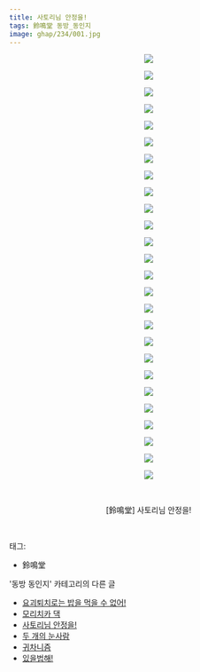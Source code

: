 ```yaml
---
title: 사토리님 안정을!
tags: 鈴鳴堂 동방_동인지
image: ghap/234/001.jpg
---
```

<div class="article">
<p style="text-align: center; clear: none; float: none;"><img src="{{ site.nasurl }}/ghap/234/001.jpg"/></p>
<p style="text-align: center; clear: none; float: none;"><img src="{{ site.nasurl }}/ghap/234/002.jpg"/></p>
<p style="text-align: center; clear: none; float: none;"><img src="{{ site.nasurl }}/ghap/234/003.jpg"/></p>
<p style="text-align: center; clear: none; float: none;"><img src="{{ site.nasurl }}/ghap/234/004.jpg"/></p>
<p style="text-align: center; clear: none; float: none;"><img src="{{ site.nasurl }}/ghap/234/005.jpg"/></p>
<p style="text-align: center; clear: none; float: none;"><img src="{{ site.nasurl }}/ghap/234/006.jpg"/></p>
<p style="text-align: center; clear: none; float: none;"><img src="{{ site.nasurl }}/ghap/234/007.jpg"/></p>
<p style="text-align: center; clear: none; float: none;"><img src="{{ site.nasurl }}/ghap/234/008.jpg"/></p>
<p style="text-align: center; clear: none; float: none;"><img src="{{ site.nasurl }}/ghap/234/009.jpg"/></p>
<p style="text-align: center; clear: none; float: none;"><img src="{{ site.nasurl }}/ghap/234/010.jpg"/></p>
<p style="text-align: center; clear: none; float: none;"><img src="{{ site.nasurl }}/ghap/234/011.jpg"/></p>
<p style="text-align: center; clear: none; float: none;"><img src="{{ site.nasurl }}/ghap/234/012.jpg"/></p>
<p style="text-align: center; clear: none; float: none;"><img src="{{ site.nasurl }}/ghap/234/013.jpg"/></p>
<p style="text-align: center; clear: none; float: none;"><img src="{{ site.nasurl }}/ghap/234/014.jpg"/></p>
<p style="text-align: center; clear: none; float: none;"><img src="{{ site.nasurl }}/ghap/234/015.jpg"/></p>
<p style="text-align: center; clear: none; float: none;"><img src="{{ site.nasurl }}/ghap/234/016.jpg"/></p>
<p style="text-align: center; clear: none; float: none;"><img src="{{ site.nasurl }}/ghap/234/017.jpg"/></p>
<p style="text-align: center; clear: none; float: none;"><img src="{{ site.nasurl }}/ghap/234/018.jpg"/></p>
<p style="text-align: center; clear: none; float: none;"><img src="{{ site.nasurl }}/ghap/234/019.jpg"/></p>
<p style="text-align: center; clear: none; float: none;"><img src="{{ site.nasurl }}/ghap/234/020.jpg"/></p>
<p style="text-align: center; clear: none; float: none;"><img src="{{ site.nasurl }}/ghap/234/021.jpg"/></p>
<p style="text-align: center; clear: none; float: none;"><img src="{{ site.nasurl }}/ghap/234/022.jpg"/></p>
<p style="text-align: center; clear: none; float: none;"><img src="{{ site.nasurl }}/ghap/234/023.jpg"/></p>
<p style="text-align: center; clear: none; float: none;"><img src="{{ site.nasurl }}/ghap/234/024.jpg"/></p>
<p style="text-align: center; clear: none; float: none;"><img src="{{ site.nasurl }}/ghap/234/025.jpg"/></p>
<p style="text-align: center; clear: none; float: none;"><img src="{{ site.nasurl }}/ghap/234/026.jpg"/></p>
<p style="text-align: center; clear: none; float: none;"><br/></p>
<p style="text-align: center; clear: none; float: none;">[鈴鳴堂] 사토리님 안정을!</p>
<p><br/></p>
</div><div class="tagTrail">
<p>태그: </p>
<ul>
<li>鈴鳴堂</li>
</ul>
</div><div class="another">
<p>'동방 동인지' 카테고리의 다른 글</p>
<ul>
<li><a href="/2016-06-19-ghap_236">요괴퇴치로는 밥을 먹을 수 없어!</a></li>
<li><a href="/2016-06-19-ghap_235">모리치카 댁</a></li>
<li><a href="/2016-06-19-ghap_234">사토리님 안정을!</a></li>
<li><a href="/2016-06-19-ghap_233">두 개의 눈사람</a></li>
<li><a href="/2016-06-19-ghap_232">귀차니즘</a></li>
<li><a href="/2016-06-19-ghap_231">있을법해!</a></li>
</ul>
</div><div class="cb_module cb_fluid">
<div class="cb_wrt cb_profile">
</div><!-- commentList close -->
</div>
